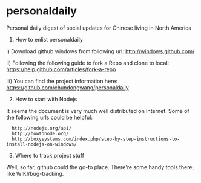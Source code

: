personaldaily
=============

Personal daily digest of social updates for Chinese living in North America

1. How to enlist personaldaily

i)   Download github:windows from following url:
      http://windows.github.com/

ii)  Following the following guide to fork a Repo and clone to local:
      https://help.github.com/articles/fork-a-repo

iii) You can find the project information here:
      https://github.com/chundongwang/personaldaily

2. How to start with Nodejs

It seems the document is very much well distributed on Internet. Some of the following urls could be helpful:

      http://nodejs.org/api/
      http://howtonode.org/
      http://boxysystems.com/index.php/step-by-step-instructions-to-install-nodejs-on-windows/

3. Where to track project stuff

Well, so far, github could the go-to place. There're some handy tools there, like WIKI/bug-tracking.
